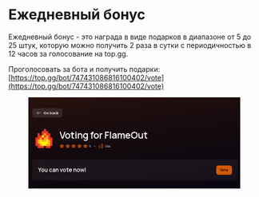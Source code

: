 # Ежедневный бонус

Ежедневный бонус - это награда в виде подарков в диапазоне от 5 до 25 штук, которую можно получить 2 раза в сутки с периодичностью в 12 часов за голосование на top.gg.

Проголосовать за бота и получить подарки:\
[https://top.gg/bot/747431086816100402/vote](https://top.gg/bot/747431086816100402/vote)

<figure><img src="../.gitbook/assets/image (22) (2).png" alt=""><figcaption></figcaption></figure>
